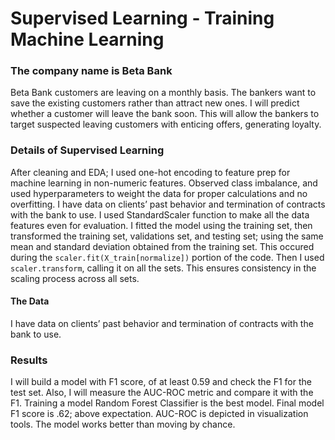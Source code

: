 # Supervised Learning - Training Machine Learning

### The company name is Beta Bank

Beta Bank customers are leaving on a monthly basis. The bankers want to save the existing customers rather than attract new ones. I will predict whether a customer will leave the bank soon. This will allow the bankers to target suspected leaving customers with enticing offers, generating loyalty. 

 
### Details of Supervised Learning

After cleaning and EDA; I used one-hot encoding to feature prep for machine learning in non-numeric features.  Observed class imbalance, and used hyperparameters to weight the data for proper calculations and no overfitting. 
I have data on clients’ past behavior and termination of contracts with the bank to use. I used StandardScaler function to make all the data features even for evaluation.  I fitted the model using the training set, then transformed the training set, validations set, and testing set; using the same mean and standard deviation obtained from the training set.  This occured during the `scaler.fit(X_train[normalize])` portion of the code. Then I used `scaler.transform`, calling it on all the sets.  This ensures consistency in the scaling process across all sets.
  

#### The Data

I have data on clients’ past behavior and termination of contracts with the bank to use.    


### Results

I will build a model with F1 score, of at least 0.59 and check the F1 for the test set. Also, I will measure the AUC-ROC metric and compare it with the F1. Training a model Random Forest Classifier is the best model. Final model F1 score is .62; above expectation. AUC-ROC is depicted in visualization tools. The model works better than moving by chance. 


